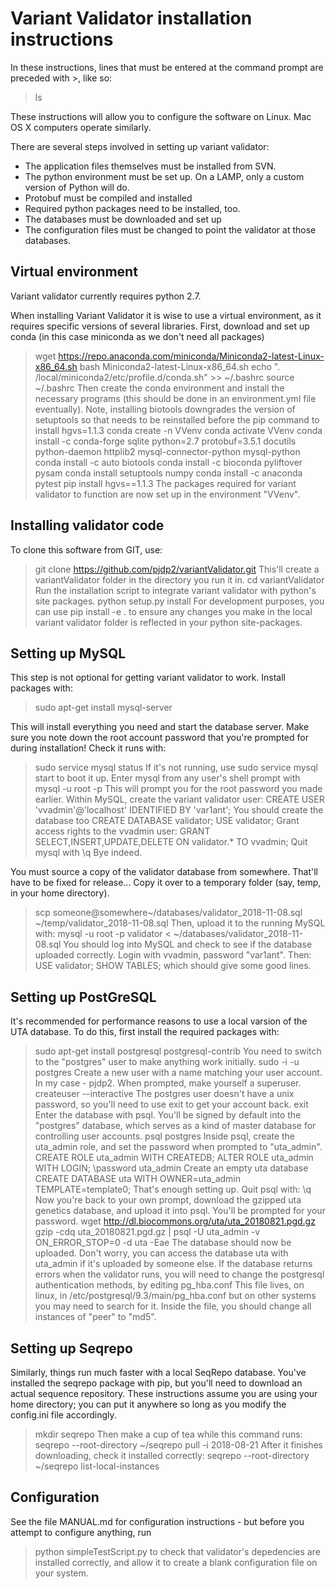 # Variant Validator installation instructions

In these instructions, lines that must be entered at the command prompt are preceded with >, like so:
> ls

These instructions will allow you to configure the software on Linux. Mac OS X computers operate similarly.

There are several steps involved in setting up variant validator:
* The application files themselves must be installed from SVN.
* The python environment must be set up. On a LAMP, only a custom version of Python will do.
* Protobuf must be compiled and installed
* Required python packages need to be installed, too.
* The databases must be downloaded and set up
* The configuration files must be changed to point the validator at those databases.

## Virtual environment

Variant validator currently requires python 2.7.

When installing Variant Validator it is wise to use a virtual environment, as it requires specific versions of several libraries.
First, download and set up conda (in this case miniconda as we don't need all packages)
 > wget https://repo.anaconda.com/miniconda/Miniconda2-latest-Linux-x86_64.sh
 > bash Miniconda2-latest-Linux-x86_64.sh 
 > echo ". /local/miniconda2/etc/profile.d/conda.sh" >> ~/.bashrc
 > source ~/.bashrc 
Then create the conda environment and install the necessary programs (this should be done in an environment.yml file eventually). Note, installing biotools downgrades the version of setuptools so that needs to be reinstalled before the pip command to install hgvs=1.1.3
 > conda create -n VVenv
 > conda activate VVenv
 > conda install -c conda-forge sqlite python=2.7 protobuf=3.5.1 docutils python-daemon httplib2 mysql-connector-python mysql-python 
 > conda install -c auto biotools
 > conda install -c bioconda pyliftover pysam
 > conda install setuptools numpy
 > conda install -c anaconda pytest
 > pip install hgvs==1.1.3
The packages required for variant validator to function are now set up in the environment "VVenv".

## Installing validator code

To clone this software from GIT, use:
 > git clone https://github.com/pjdp2/variantValidator.git
This'll create a variantValidator folder in the directory you run it in.
 > cd variantValidator
Run the installation script to integrate variant validator with python's site packages.
 > python setup.py install
For development purposes, you can use
 > pip install -e .
to ensure any changes you make in the local variant validator folder is reflected in your python site-packages.

## Setting up MySQL

This step is not optional for getting variant validator to work. Install packages with:
 > sudo apt-get install mysql-server

This will install everything you need and start the database server. Make sure you note down the root account password that you're prompted for during installation!
Check it runs with:
 > sudo service mysql status
If it's not running, use
 > sudo service mysql start
to boot it up.
Enter mysql from any user's shell prompt with
 > mysql -u root -p
This will prompt you for the root password you made earlier. Within MySQL, create the variant validator user:
 > CREATE USER 'vvadmin'@'localhost' IDENTIFIED BY 'var1ant';
You should create the database too
 > CREATE DATABASE validator;
 > USE validator;
Grant access rights to the vvadmin user:
 > GRANT SELECT,INSERT,UPDATE,DELETE ON validator.* TO vvadmin;
Quit mysql with
 > \q
Bye indeed.

You must source a copy of the validator database from somewhere. That'll have to be fixed for release...
Copy it over to a temporary folder (say, temp, in your home directory).
 > scp someone@somewhere~/databases/validator_2018-11-08.sql ~/temp/validator_2018-11-08.sql
Then, upload it to the running MySQL with:
 > mysql -u root -p validator < ~/databases/validator_2018-11-08.sql 
You should log into MySQL and check to see if the database uploaded correctly. Login with vvadmin, password "var1ant".
Then:
 > USE validator;
 > SHOW TABLES;
which should give some good lines.

## Setting up PostGreSQL

It's recommended for performance reasons to use a local varsion of the UTA database. To do this, first install the required packages with:
 > sudo apt-get install postgresql postgresql-contrib
You need to switch to the "postgres" user to make anything work initially.
 > sudo -i -u postgres
Create a new user with a name matching your user account. In my case - pjdp2. When prompted, make yourself a superuser.
 > createuser --interactive
The postgres user doesn't have a unix password, so you'll need to use exit to get your account back.
 > exit
Enter the database with psql. You'll be signed by default into the "postgres" database, which serves as a kind of master database for controlling user accounts.
 > psql postgres
Inside psql, create the uta_admin role, and set the password when prompted to "uta_admin".
 > CREATE ROLE uta_admin WITH CREATEDB;
 > ALTER ROLE uta_admin WITH LOGIN;
 > \password uta_admin
Create an empty uta database
 > CREATE DATABASE uta WITH OWNER=uta_admin TEMPLATE=template0;
That's enough setting up. Quit psql with:
 > \q
Now you're back to your own prompt, download the gzipped uta genetics database, and upload it into psql. You'll be prompted for your password.
 > wget http://dl.biocommons.org/uta/uta_20180821.pgd.gz
 > gzip -cdq uta_20180821.pgd.gz | psql -U uta_admin -v ON_ERROR_STOP=0 -d uta -Eae
The database should now be uploaded. Don't worry, you can access the database uta with uta_admin if it's uploaded by someone else.
If the database returns errors when the validator runs, you will need to change the postgresql authentication methods, by editing
 > pg_hba.conf 
This file lives, on linux, in /etc/postgresql/9.3/main/pg_hba.conf but on other systems you may need to search for it.
Inside the file, you should change all instances of "peer" to "md5".

## Setting up Seqrepo

Similarly, things run much faster with a local SeqRepo database. You've installed the seqrepo package with pip, but you'll need to download an actual sequence repository. These instructions assume you are using your home directory; you can put it anywhere so long as you modify the config.ini file accordingly.
 > mkdir seqrepo
Then make a cup of tea while this command runs:
 > seqrepo --root-directory ~/seqrepo pull -i 2018-08-21
After it finishes downloading, check it installed correctly:
 > seqrepo --root-directory ~/seqrepo list-local-instances

## Configuration

See the file MANUAL.md for configuration instructions - but before you attempt to configure anything, run
 > python simpleTestScript.py
to check that validator's depedencies are installed correctly, and allow it to create a blank configuration file on your system.


